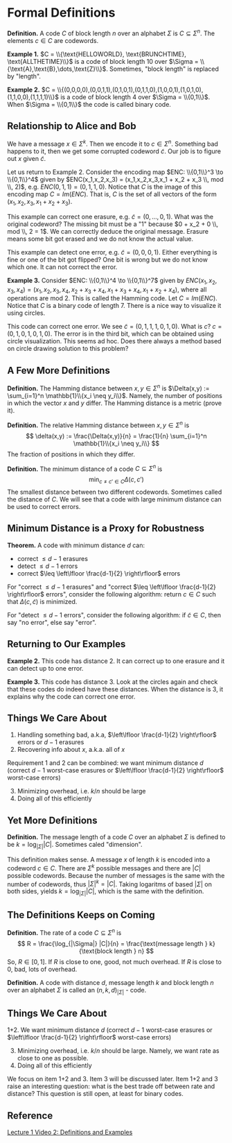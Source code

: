 # Formal Definitions

**Definition.** A code $C$ of block length $n$ over an alphabet $\Sigma$ is $C \subseteq \Sigma^n$. The elements $c \in C$ are codewords.

**Example 1.** $C = \\{\text{HELLOWORLD}, \text{BRUNCHTIME}, \text{ALLTHETIME}\\}$ is a code of block length 10 over $\Sigma = \\{\text{A},\text{B},\dots,\text{Z}\\}$. Sometimes, "block length" is replaced by "length".

**Example 2.** $C = \\{(0,0,0,0),(0,0,1,1),(0,1,0,1),(0,1,1,0),(1,0,0,1),(1,0,1,0),(1,1,0,0),(1,1,1,1)\\}$ is a code of block length 4 over $\Sigma = \\{0,1\\}$. When $\Sigma = \\{0,1\\}$ the code is called binary code.

## Relationship to Alice and Bob

We have a message $x \in \Sigma^k$. Then we encode it to $c \in \Sigma^n$. Something bad happens to it, then we get some corrupted codeword $\tilde c$. Our job is to figure out $x$ given $\tilde c$.

Let us return to Example 2. Consider the encoding map $ENC: \\{0,1\\}^3 \to \\{0,1\\}^4$ given by $ENC(x_1,x_2,x_3) = (x_1,x_2,x_3,x_1 + x_2 + x_3 \\, mod \\, 2)$, e.g. $ENC(0,1,1) = (0,1,1,0)$. Notice that $C$ is the image of this encoding map $C = Im(ENC)$. That is, $C$ is the set of all vectors of the form $(x_1,x_2,x_3,x_1+x_2+x_3)$.

This example can correct one erasure, e.g. $\tilde c = (0,\dots,0,1)$. What was the original codeword? The missing bit must be a "1" because $0 + x_2 + 0 \\, mod \\, 2 = 1$. We can correctly deduce the original message. Erasure means some bit got erased and we do not know the actual value.

This example can detect one error, e.g. $\tilde c = (0,0,0,1)$. Either everything is fine or one of the bit got flipped? One bit is wrong but we do not know which one. It can not correct the error.

**Example 3.** Consider $ENC: \\{0,1\\}^4 \to \\{0,1\\}^7$ given by $ENC(x_1,x_2,x_3,x_4) = (x_1,x_2,x_3,x_4,x_2+x_3+x_4,x_1+x_3+x_4,x_1+x_2+x_4)$, where all operations are mod 2. This is called the Hamming code. Let $C = Im(ENC)$. Notice that $C$ is a binary code of length 7. There is a nice way to visualize it using circles.

This code can correct one error. We see $\tilde c = (0,1,1,1,0,1,0)$. What is $c$? $c = (0,1,0,1,0,1,0)$. The error is in the third bit, which can be obtained using circle visualization. This seems ad hoc. Does there always a method based on circle drawing solution to this problem?

## A Few More Definitions

**Definition.** The Hamming distance between $x,y \in \Sigma^n$ is $\Delta(x,y) := \sum_{i=1}^n \mathbb{1}\\{x_i \neq y_i\\}$.
Namely, the number of positions in which the vector $x$ and $y$ differ. The Hamming distance is a metric (prove it).

**Definition.** The relative Hamming distance between $x,y \in \Sigma^n$ is
$$
\delta(x,y) := \frac{\Delta(x,y)}{n} = \frac{1}{n} \sum_{i=1}^n \mathbb{1}\\{x_i \neq y_i\\}
$$
The fraction of positions in which they differ.

**Definition.** The minimum distance of a code $C \subseteq \Sigma^n$ is
$$
\min_{c \neq c' \in C} \Delta(c,c')
$$
The smallest distance between two different codewords. Sometimes called the distance of $C$. We will see that a code with large minimum distance can be used to correct errors.

## Minimum Distance is a Proxy for Robustness

**Theorem.** A code with minimum distance $d$ can:
- correct $\leq d-1$ erasures
- detect $\leq d-1$ errors
- correct $\leq \left\lfloor \frac{d-1}{2} \right\rfloor$ errors

For "correct $\leq d-1$ erasures" and "correct $\leq \left\lfloor \frac{d-1}{2} \right\rfloor$ errors", consider the following algorithm: return $c \in C$ such that $\Delta(c,\tilde c)$ is minimized.

For "detect $\leq d-1$ errors", consider the following algorithm: if $\tilde c \in C$, then say "no error", else say "error".

## Returning to Our Examples

**Example 2.** This code has distance 2. It can correct up to one erasure and it can detect up to one error.

**Example 3.** This code has distance 3. Look at the circles again and check that these codes do indeed have these distances. When the distance is 3, it explains why the code can correct one error.

## Things We Care About

1. Handling something bad, a.k.a, $\left\lfloor \frac{d-1}{2} \right\rfloor$ errors or $d-1$ erasures
1. Recovering info about $x$, a.k.a. all of $x$

Requirement 1 and 2 can be combined: we want minimum distance $d$ (correct $d-1$ worst-case erasures or $\left\lfloor \frac{d-1}{2} \right\rfloor$ worst-case errors)

3. Minimizing overhead, i.e. $k/n$ should be large
4. Doing all of this efficiently

## Yet More Definitions

**Definition.** The message length of a code $C$ over an alphabet $\Sigma$ is defined to be $k = \log_{|\Sigma|} |C|$. Sometimes caled "dimension".

This definition makes sense. A message $x$ of length $k$ is encoded into a codeword $c \in C$. There are $\Sigma^k$ possible messages and there are $|C|$ possible codewords. Because the number of messages is the same with the number of codewords, thus $|\Sigma|^k = |C|$. Taking logaritms of based $|\Sigma|$ on both sides, yields $k = \log_{|\Sigma|} |C|$, which is the same with the definition.

## The Definitions Keeps on Coming

**Definition.** The rate of a code $C \subseteq \Sigma^n$ is
$$
R = \frac{\log_{|\Sigma|} |C|}{n} = \frac{\text{message length } k}{\text{block length } n}
$$
So, $R \in [0,1]$. If $R$ is close to one, good, not much overhead. If $R$ is close to 0, bad, lots of overhead.

**Definition.** A code with distance $d$, message length $k$ and block length $n$ over an alphabet $\Sigma$ is called an $(n,k,d)_{|\Sigma|}$ - code.

## Things We Care About

1+2. We want minimum distance $d$ (correct $d-1$ worst-case erasures or $\left\lfloor \frac{d-1}{2} \right\rfloor$ worst-case errors)

3. Minimizing overhead, i.e. $k/n$ should be large. Namely, we want rate as close to one as possible.
4. Doing all of this efficiently

We focus on item 1+2 and 3. Item 3 will be discussed later. Item 1+2 and 3 raise an interesting question: what is the best trade off between rate and distance? This question is still open, at least for binary codes.

## Reference

[Lecture 1 Video 2: Definitions and Examples](https://youtu.be/nL2ikRhDO4k)
